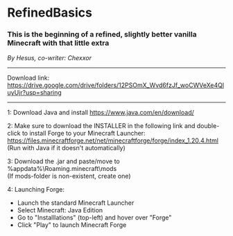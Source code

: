 # RefinedBasics

### This is the beginning of a refined, slightly better vanilla Minecraft with that little extra

_By Hesus, co-writer: Chexxor_

---
Download link: https://drive.google.com/drive/folders/12PSOmX_Wvd6fzJf_woCWVeXe4QluyUjr?usp=sharing
___

1: Download Java and install
https://www.java.com/en/download/

2: Make sure to download the INSTALLER in the following link and double-click to install Forge to your Minecraft Launcher:
https://files.minecraftforge.net/net/minecraftforge/forge/index_1.20.4.html
(Run with Java if it doesn't automatically)

3: Download the .jar and paste/move to %appdata%\Roaming\.minecraft\mods\
(If mods-folder is non-existent, create one)

4: Launching Forge:
- Launch the standard Minecraft Launcher
- Select Minecraft: Java Edition
- Go to "Installlations" (top-left) and hover over "Forge"
- Click "Play" to launch Minecraft Forge